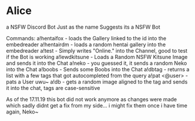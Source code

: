 # Alice
a NSFW Discord Bot
Just as the name Suggests its a NSFW Bot

Commands:
  a!hentaifox <id>
    - loads the Gallery linked to the id into the embedreader
  a!hentairdm
    - loads a random hentai gallery into the embedreader
  a!test
    - Simply writes "Online." into the Channel, good to test if the Bot is working
  a!lewdkitsune
    - Loads a Random NSFW Kitsune Image and sends it into the Chat
  a!neko
    - you guessed it, it sends a random Neko into the Chat
  a!boobs
    - Sends some Boobs into the Chat
  a!dbtag <query>
    - returns a list with a few tags that got autocompleted from the query
  a!pat <@user>
    - pats a User uwu~
  a!db <tag>
    - gets a random image aligned to the tag and sends it into the chat, tags are case-sensitive
    
    
As of the 17.11.19 this bot did not work anymore as changes were made which sadly didnt get a fix
from my side... i might fix them once i have time again, Neko~
